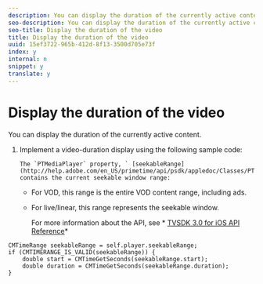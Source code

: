 ```yaml
---
description: You can display the duration of the currently active content.
seo-description: You can display the duration of the currently active content.
seo-title: Display the duration of the video
title: Display the duration of the video
uuid: 15ef3722-965b-412d-8f13-3500d705e73f
index: y
internal: n
snippet: y
translate: y
---
```


# Display the duration of the video

You can display the duration of the currently active content.


1. Implement a video-duration display using the following sample code:

       The `PTMediaPlayer` property, ` [seekableRange](http://help.adobe.com/en_US/primetime/api/psdk/appledoc/Classes/PTMediaPlayer.html#//api/name/seekableRange)`, contains the current seekable window range:     
    * For VOD, this range is the entire VOD content range, including ads.    
    * For live/linear, this range represents the seekable window.    
    
    
       For more information about the API, see * [TVSDK 3.0 for iOS API Reference](http://help.adobe.com/en_US/primetime/api/psdk/appledoc/index.html)* 
    

```
CMTimeRange seekableRange = self.player.seekableRange;  
if (CMTIMERANGE_IS_VALID(seekableRange)) { 
    double start = CMTimeGetSeconds(seekableRange.start);  
    double duration = CMTimeGetSeconds(seekableRange.duration); 
}
```
